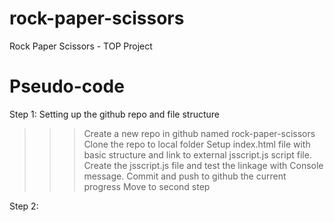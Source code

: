 # rock-paper-scissors
Rock Paper Scissors - TOP Project

# Pseudo-code
Step 1: Setting up the github repo and file structure
>>>  Create a new repo in github named rock-paper-scissors
>>> Clone the repo to local folder
>>> Setup index.html file with basic structure and link to external jsscript.js script file. Create the jsscript.js file and test the linkage with Console message.
>>> Commit and push to github the current progress
>>> Move to second step

Step 2:

